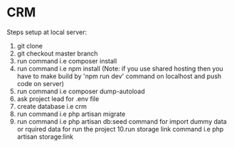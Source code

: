 # CRM

Steps setup at local server:
1. git clone
2. git checkout master branch
3. run command i.e composer install
4. run command i.e npm install (Note: if you use shared hosting then you have to make build by 'npm run dev' command on localhost and push code on server)
5. run command i.e composer dump-autoload
6. ask project lead for .env file
7. create database i.e crm
8. run command i.e php artisan migrate
9. run command i.e php artisan db:seed command for import dummy data or rquired data for run the project
10.run storage link command i.e php artisan storage:link
